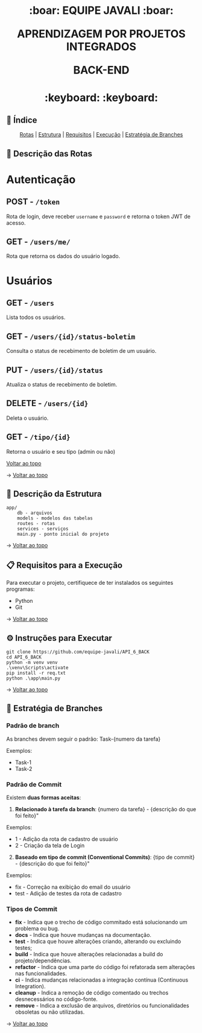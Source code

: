 <span id="topo">
<h1 align='center'>
:boar: EQUIPE JAVALI :boar:

APRENDIZAGEM POR PROJETOS INTEGRADOS

BACK-END
</h1>

<h1 align='center'> :keyboard:  :keyboard: </h1>

## :mag_right: Índice
<p align='center'>
    <a href="#rotas">Rotas</a> |
    <a href="#estrutura">Estrutura</a>  |
    <a href="#requisitos">Requisitos</a> |
    <a href="#execucao">Execução</a> |
    <!-- <a href="#teste">Teste</a> | -->
    <a href="#estrategia">Estratégia de Branches</a>
</p>

<span id="rotas">

## :bust_in_silhouette: Descrição das Rotas

# Autenticação
## POST - `/token`
Rota de login, deve receber `username` e `password` e retorna o token JWT de acesso.

## GET - `/users/me/`
Rota que retorna os dados do usuário logado.

# Usuários
## GET - `/users`
Lista todos os usuários.

## GET - `/users/{id}/status-boletim`
Consulta o status de recebimento de boletim de um usuário.

## PUT - `/users/{id}/status`
Atualiza o status de recebimento de boletim.

## DELETE - `/users/{id}`
Deleta o usuário.

## GET - `/tipo/{id}`
Retorna o usuário e seu tipo (admin ou não)

[Voltar ao topo](#sumário)

→ [Voltar ao topo](#topo)

<span id="estrutura">

## :scroll: Descrição da Estrutura

```
app/
    db - arquivos
    models - modelos das tabelas
    routes - rotas
    services - serviços
    main.py - ponto inicial do projeto
```

→ [Voltar ao topo](#topo)

<span id="requisitos">

## :clipboard: Requisitos para a Execução

Para executar o projeto, certifiquece de ter instalados os seguintes programas:
* Python
* Git
    
→ [Voltar ao topo](#topo)

<span id="execucao">

## :gear: Instruções para Executar

```
git clone https://github.com/equipe-javali/API_6_BACK
cd API_6_BACK
python -m venv venv
.\venv\Scripts\activate
pip install -r req.txt
python .\app\main.py
```

→ [Voltar ao topo](#topo)

<!-- <span id="execucao">

## :gear: Instruções para Executar

→ [Voltar ao topo](#topo)

<span id="teste">

## 🧪 Instruções para Testar

→ [Voltar ao topo](#topo) -->

<span id="estrategia">

## :twisted_rightwards_arrows: Estratégia de Branches

### Padrão de branch
As branches devem seguir o padrão: Task-{numero da tarefa}

Exemplos:
- Task-1
- Task-2

### Padrão de Commit
Existem **duas formas aceitas**:  

1. **Relacionado à tarefa da branch**:  {numero da tarefa} - {descrição do que foi feito}"    

Exemplos:
- 1 - Adição da rota de cadastro de usuário
- 2 - Criação da tela de Login

2. **Baseado em tipo de commit (Conventional Commits)**: {tipo de commit} - {descrição do que foi feito}"

Exemplos:
- fix - Correção na exibição do email do usuário
- test - Adição de testes da rota de cadastro

### Tipos de Commit
* **fix** - Indica que o trecho de código commitado está solucionando um problema ou bug.
* **docs** - Indica que houve mudanças na documentação.
* **test** - Indica que houve alterações criando, alterando ou excluindo testes;
* **build** - Indica que houve alterações relacionadas a build do projeto/dependências.
* **refactor** - Indica que uma parte do código foi refatorada sem alterações nas funcionalidades.
* **ci** - Indica mudanças relacionadas a integração contínua (Continuous Integration).
* **cleanup** - Indica a remoção de código comentado ou trechos desnecessários no código-fonte.
* **remove** - Indica a exclusão de arquivos, diretórios ou funcionalidades obsoletas ou não utilizadas.

→ [Voltar ao topo](#topo)
